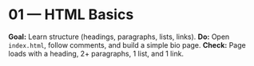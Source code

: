 # 01 — HTML Basics
**Goal:** Learn structure (headings, paragraphs, lists, links).
**Do:** Open `index.html`, follow comments, and build a simple bio page.
**Check:** Page loads with a heading, 2+ paragraphs, 1 list, and 1 link.
